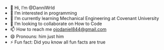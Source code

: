 - 👋 Hi, I’m @DanniWrld
- 👀 I’m interested in programming 
- 🌱 I’m currently learning Mechanical Engineering at Covenant University
- 💞️ I’m looking to collaborate on How to Code
- 📫 How to reach me ojodaniel844@gmail.com
- 😄 Pronouns: him just him
- ⚡ Fun fact: Did you know all fun facts are true

<!---
DanniWrld/DanniWrld is a ✨ special ✨ repository because its `README.md` (this file) appears on your GitHub profile.
You can click the Preview link to take a look at your changes.
--->
